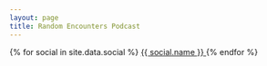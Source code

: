 ```yaml
---
layout: page
title: Random Encounters Podcast
---
```


<div class="linktree">
  {% for social in site.data.social %}
    <a href="{{ social.url }}" class="link-button {{ social.name | downcase | replace: ' ', '-' }}" aria-label="Visit our {{ social.name }} page">
      <i class="fab {{ social.icon }}"></i> {{ social.name }}
    </a>
  {% endfor %}
</div>
